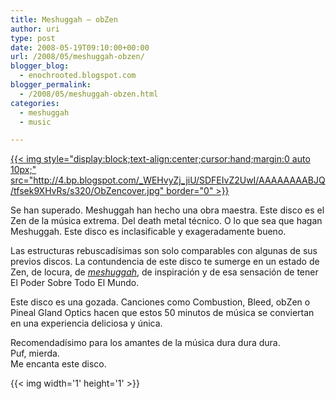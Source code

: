 ```yaml
---
title: Meshuggah – obZen
author: uri
type: post
date: 2008-05-19T09:10:00+00:00
url: /2008/05/meshuggah-obzen/
blogger_blog:
  - enochrooted.blogspot.com
blogger_permalink:
  - /2008/05/meshuggah-obzen.html
categories:
  - meshuggah
  - music

---
```

[{{< img style="display:block;text-align:center;cursor:hand;margin:0 auto 10px;" src="http://4.bp.blogspot.com/_WEHvyZj_jiU/SDFEIvZ2UwI/AAAAAAAABJQ/tfsek9XHvRs/s320/ObZencover.jpg" border="0" >}}][1]

Se han superado. Meshuggah han hecho una obra maestra. Este disco es el Zen de la música extrema. Del death metal técnico. O lo que sea que hagan Meshuggah. Este disco es inclasificable y exageradamente bueno.

Las estructuras rebuscadísimas son solo comparables con algunas de sus previos discos. La contundencia de este disco te sumerge en un estado de Zen, de locura, de <span style="font-style:italic;"><a href="http://en.wikipedia.org/wiki/Meshuga">meshuggah</a></span>, de inspiración y de esa sensación de tener El Poder Sobre Todo El Mundo.

Este disco es una gozada. Canciones como Combustion, Bleed, obZen o Pineal Gland Optics hacen que estos 50 minutos de música se conviertan en una experiencia deliciosa y única.

Recomendadísimo para los amantes de la música dura dura dura.  
Puf, mierda.  
Me encanta este disco. 

<div class="blogger-post-footer">
  {{< img width='1' height='1' >}}
</div>

 [1]: http://4.bp.blogspot.com/_WEHvyZj_jiU/SDFEIvZ2UwI/AAAAAAAABJQ/tfsek9XHvRs/s1600-h/ObZencover.jpg